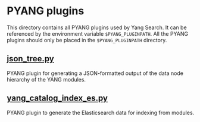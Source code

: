 # PYANG plugins

This directory contains all PYANG plugins used by Yang Search. It can be referenced by the environment variable `$PYANG_PLUGINPATH`.
All the PYANG plugins should only be placed in the `$PYANG_PLUGINPATH` directory.

## [json_tree.py](https://github.com/YangCatalog/backend/blob/master/elasticsearchindexing/pyang_plugin/json_tree.py)

PYANG plugin for generating a JSON-formatted output of the data node hierarchy of the YANG modules.

## [yang_catalog_index_es.py](https://github.com/YangCatalog/backend/blob/master/elasticsearchindexing/pyang_plugin/yang_catalog_index_es.py)

PYANG plugin to generate the Elasticsearch data for indexing from modules.

